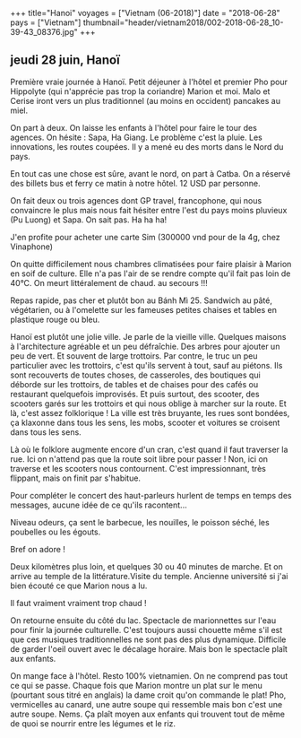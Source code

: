 +++
title="Hanoi"
voyages = ["Vietnam (06-2018)"]
date = "2018-06-28"
pays = ["Vietnam"]
thumbnail="header/vietnam2018/002-2018-06-28_10-39-43_08376.jpg"
+++

## jeudi 28 juin, Hanoï

Première vraie journée à Hanoï.
Petit déjeuner à l'hôtel et premier Pho pour Hippolyte (qui n'apprécie pas trop la coriandre) Marion et moi. Malo et Cerise iront vers un plus traditionnel (au moins en occident) pancakes au miel.

On part à deux. On laisse les enfants à l'hôtel pour faire le tour des agences. On hésite : Sapa, Ha Giang. Le problème c'est la pluie.  Les innovations, les routes coupées. Il y a mené eu des morts dans le Nord du pays.

En tout cas une chose est sûre, avant le nord, on part à Catba. On a réservé des billets bus et ferry ce matin à notre hôtel. 12 USD par personne.

On fait deux ou trois agences dont GP travel, francophone, qui nous convaincre le plus mais nous fait hésiter entre l'est du pays moins pluvieux (Pu Luong) et Sapa. On sait pas. Ha ha ha!

J'en profite pour acheter une carte Sim (300000 vnd pour de la 4g, chez Vinaphone)

On quitte difficilement nous chambres climatisées pour faire plaisir à Marion en soif de culture. Elle n'a pas l'air de se rendre compte qu'il fait pas loin de 40°C. On meurt littéralement de chaud. au secours !!!

Repas rapide, pas cher et plutôt bon au Bánh Mì 25. Sandwich au pâté, végétarien, ou à l'omelette sur les fameuses petites chaises et tables en plastique rouge ou bleu.

Hanoï est plutôt une jolie ville. Je parle de la vieille ville. Quelques maisons à l'architecture agréable et un peu défraîchie. Des arbres pour ajouter un peu de vert. Et souvent de large trottoirs. Par contre, le truc un peu particulier avec les trottoirs, c'est qu'ils servent à tout, sauf au piétons. Ils sont recouverts de toutes choses, de casseroles, des boutiques qui déborde sur les trottoirs, de tables et de chaises pour des cafés ou restaurant quelquefois improvisés. Et puis surtout, des scooter, des scooters garés sur les trottoirs et qui nous oblige à marcher sur la route. Et là, c'est assez folklorique ! La ville est très bruyante, les rues sont bondées, ça klaxonne dans tous les sens, les mobs, scooter et voitures se croisent dans tous les sens.

Là où le folklore augmente encore d'un cran, c'est quand il faut traverser la rue.
Ici on n'attend pas que la route soit libre pour passer ! Non, ici on traverse et les scooters nous contournent. C'est impressionnant, très flippant, mais on finit par s'habitue.

Pour compléter le concert des haut-parleurs hurlent de temps en temps des messages, aucune idée de ce qu'ils racontent...

Niveau odeurs, ça sent le barbecue, les nouilles, le poisson séché, les poubelles ou les égouts.

Bref on adore !

Deux kilomètres plus loin, et quelques 30 ou 40 minutes de marche. Et on arrive au temple de la littérature.Visite du temple. Ancienne université si j'ai bien écouté ce que Marion nous a lu.

Il faut vraiment vraiment trop chaud ! 

On retourne ensuite du côté du lac.
Spectacle de marionnettes sur l'eau pour finir la journée culturelle. C'est toujours aussi chouette même s'il est que ces musiques traditionnelles ne sont pas des plus dynamique. Difficile de garder l'oeil ouvert avec le décalage horaire. Mais bon le spectacle plaît aux enfants.

On mange face à l'hôtel. Resto 100% vietnamien. On ne comprend pas tout ce qui se passe. Chaque fois que Marion montre un plat sur le menu (pourtant sous titré en anglais) la dame croit qu'on commande le plat! Pho, vermicelles au canard, une autre soupe qui ressemble mais bon c'est une autre soupe. Nems. Ça plaît moyen aux enfants qui trouvent tout de même de quoi se nourrir entre les légumes et le riz.

















